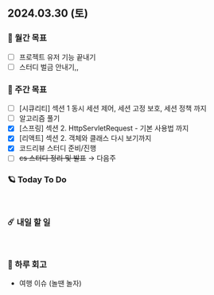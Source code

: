 ## 2024.03.30 (토)

### 🚀 월간 목표

- [ ] 프로젝트 유저 기능 끝내기
- [ ] 스터디 벌금 안내기,,
  <br/>

### 💫 주간 목표

- [ ] [시큐리티] 섹션 1 동시 세션 제어, 세션 고정 보호, 세션 정책 까지
- [ ] 알고리즘 풀기
- [x] [스프링] 섹션 2. HttpServletRequest - 기본 사용법 까지
- [x] [리액트] 섹션 2. 객체와 클래스 다시 보기까지
- [x] 코드리뷰 스터디 준비/진행
- [ ] ~~cs 스터디 정리 및 발표~~ → 다음주
  <br/>

### 🪐 Today To Do

  <br/>

### ☄️ 내일 할 일

  <br/>

### 👾 하루 회고

- 여행 이슈 (놀땐 놀자)